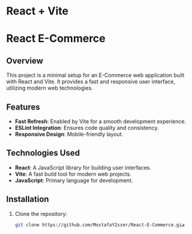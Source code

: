 # React + Vite

# React E-Commerce

## Overview
This project is a minimal setup for an E-Commerce web application built with React and Vite. It provides a fast and responsive user interface, utilizing modern web technologies.

## Features
- **Fast Refresh**: Enabled by Vite for a smooth development experience.
- **ESLint Integration**: Ensures code quality and consistency.
- **Responsive Design**: Mobile-friendly layout.

## Technologies Used
- **React**: A JavaScript library for building user interfaces.
- **Vite**: A fast build tool for modern web projects.
- **JavaScript**: Primary language for development.

## Installation
1. Clone the repository:
   ```bash
   git clone https://github.com/MostafaY2sser/React-E-Commerce.giف
   
